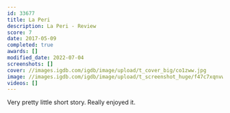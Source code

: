 ```yaml
---
id: 33677
title: La Peri
description: La Peri - Review
score: 7
date: 2017-05-09
completed: true
awards: []
modified_date: 2022-07-04
screenshots: []
cover: //images.igdb.com/igdb/image/upload/t_cover_big/co1zww.jpg
image: //images.igdb.com/igdb/image/upload/t_screenshot_huge/f47c7xqnvwuaos1clo9i.jpg
videos: []
---
```

Very pretty little short story. Really enjoyed it.